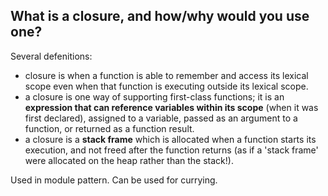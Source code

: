 ## What is a closure, and how/why would you use one?

Several defenitions:

* closure is when a function is able to remember and access its lexical scope even when that function 
  is executing outside its lexical scope.
* a closure is one way of supporting first-class functions; 
  it is an __expression that can reference variables within its scope__ (when it was first declared), 
  assigned to a variable, passed as an argument to a function, or returned as a function result.
* a closure is a __stack frame__ which is allocated when a function starts its execution, 
  and not freed after the function returns (as if a 'stack frame' were allocated on the heap rather than the stack!).
  
Used in module pattern. Can be used for currying.
